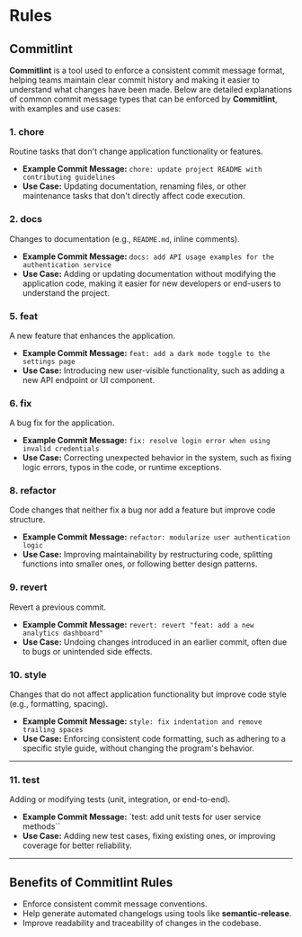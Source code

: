 # Rules

## Commitlint

**Commitlint** is a tool used to enforce a consistent commit message format, helping teams maintain clear commit history and making it easier to understand what changes have been made. Below are detailed explanations of common commit message types that can be enforced by **Commitlint**, with examples and use cases:

### 1. **chore**

Routine tasks that don't change application functionality or features.

- **Example Commit Message:**
  `chore: update project README with contributing guidelines`
- **Use Case:**
  Updating documentation, renaming files, or other maintenance tasks that don't directly affect code execution.

### 2. **docs**

Changes to documentation (e.g., `README.md`, inline comments).

- **Example Commit Message:**
  `docs: add API usage examples for the authentication service`
- **Use Case:**
  Adding or updating documentation without modifying the application code, making it easier for new developers or end-users to understand the project.

### 5. **feat**

A new feature that enhances the application.

- **Example Commit Message:**
  `feat: add a dark mode toggle to the settings page`
- **Use Case:**
  Introducing new user-visible functionality, such as adding a new API endpoint or UI component.

### 6. **fix**

A bug fix for the application.

- **Example Commit Message:**
  `fix: resolve login error when using invalid credentials`
- **Use Case:**
  Correcting unexpected behavior in the system, such as fixing logic errors, typos in the code, or runtime exceptions.

### 8. **refactor**

Code changes that neither fix a bug nor add a feature but improve code structure.

- **Example Commit Message:**
  `refactor: modularize user authentication logic`
- **Use Case:**
  Improving maintainability by restructuring code, splitting functions into smaller ones, or following better design patterns.

### 9. **revert**

Revert a previous commit.

- **Example Commit Message:**
  `revert: revert "feat: add a new analytics dashboard"`
- **Use Case:**
  Undoing changes introduced in an earlier commit, often due to bugs or unintended side effects.

### 10. **style**

Changes that do not affect application functionality but improve code style (e.g., formatting, spacing).

- **Example Commit Message:**
  `style: fix indentation and remove trailing spaces`
- **Use Case:**
  Enforcing consistent code formatting, such as adhering to a specific style guide, without changing the program's behavior.

---

### 11. **test**

Adding or modifying tests (unit, integration, or end-to-end).

- **Example Commit Message:**
  `test: add unit tests for user service methods``
- **Use Case:**
  Adding new test cases, fixing existing ones, or improving coverage for better reliability.

---

## Benefits of Commitlint Rules

- Enforce consistent commit message conventions.
- Help generate automated changelogs using tools like **semantic-release**.
- Improve readability and traceability of changes in the codebase.
